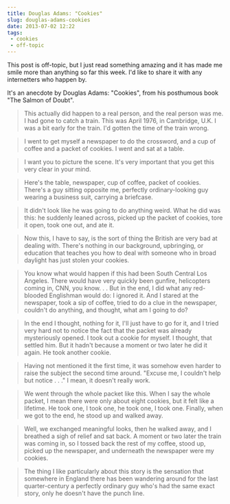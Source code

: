 ---title: Douglas Adams: "Cookies"slug: douglas-adams-cookiesdate: 2013-07-02 12:22tags:  - cookies - off-topic---This post is off-topic, but I just read something amazing and it has made me smile more than anything so far this week. I'd like to share it with any internetters who happen by.

It's an anecdote by Douglas Adams: "Cookies", from his posthumous book "The Salmon of Doubt".

> This actually did happen to a real person, and the real person was me. I had gone to catch a train. This was April 1976, in Cambridge, U.K. I was a bit early for the train. I'd gotten the time of the train wrong.

> I went to get myself a newspaper to do the crossword, and a cup of coffee and a packet of cookies. I went and sat at a table.

> I want you to picture the scene. It's very important that you get this very clear in your mind.

> Here's the table, newspaper, cup of coffee, packet of cookies. There's a guy sitting opposite me, perfectly ordinary-looking guy wearing a business suit, carrying a briefcase.

> It didn't look like he was going to do anything weird. What he did was this: he suddenly leaned across, picked up the packet of cookies, tore it open, took one out, and ate it.

> Now this, I have to say, is the sort of thing the British are very bad at dealing with. There's nothing in our background, upbringing, or education that teaches you how to deal with someone who in broad daylight has just stolen your cookies.

> You know what would happen if this had been South Central Los Angeles. There would have very quickly been gunfire, helicopters coming in, CNN, you know. . . But in the end, I did what any red-blooded Englishman would do: I ignored it. And I stared at the newspaper, took a sip of coffee, tried to do a clue in the newspaper, couldn't do anything, and thought, what am I going to do?

> In the end I thought, nothing for it, I'll just have to go for it, and I tried very hard not to notice the fact that the packet was already mysteriously opened. I took out a cookie for myself. I thought, that settled him. But it hadn't because a moment or two later he did it again. He took another cookie.

> Having not mentioned it the first time, it was somehow even harder to raise the subject the second time around. "Excuse me, I couldn't help but notice . . ." I mean, it doesn't really work.

> We went through the whole packet like this. When I say the whole packet, I mean there were only about eight cookies, but it felt like a lifetime. He took one, I took one, he took one, I took one. Finally, when we got to the end, he stood up and walked away.

> Well, we exchanged meaningful looks, then he walked away, and I breathed a sigh of relief and sat back. A moment or two later the train was coming in, so I tossed back the rest of my coffee, stood up, picked up the newspaper, and underneath the newspaper were my cookies.

> The thing I like particularly about this story is the sensation that somewhere in England there has been wandering around for the last quarter-century a perfectly ordinary guy who's had the same exact story, only he doesn't have the punch line.
